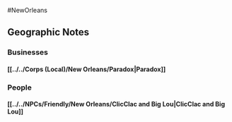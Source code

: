 #NewOrleans 

## Geographic Notes

### Businesses
#### [[../../Corps (Local)/New Orleans/Paradox|Paradox]]

### People
#### [[../../NPCs/Friendly/New Orleans/ClicClac and Big Lou|ClicClac and Big Lou]]

